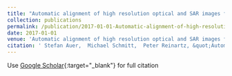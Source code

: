 ```yaml
---
title: "Automatic alignment of high resolution optical and SAR images for urban areas"
collection: publications
permalink: /publication/2017-01-01-Automatic-alignment-of-high-resolution-optical-and-SAR-images-for-urban-areas
date: 2017-01-01
venue: 'Automatic alignment of high resolution optical and SAR images for urban areas'
citation: ' Stefan Auer,  Michael Schmitt,  Peter Reinartz, &quot;Automatic alignment of high resolution optical and SAR images for urban areas.&quot; Automatic alignment of high resolution optical and SAR images for urban areas, 2017.'
---
```

Use [Google Scholar](https://scholar.google.com/scholar?q=Automatic+alignment+of+high+resolution+optical+and+SAR+images+for+urban+areas){:target="_blank"} for full citation